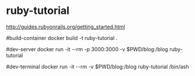 # ruby-tutorial
http://guides.rubyonrails.org/getting_started.html

#build-container
docker build -t ruby-tutorial .

#dev-server
docker run -it --rm -p 3000:3000 -v $PWD/blog:/blog ruby-tutorial

#dev-terminal
docker run -it --rm -v $PWD/blog:/blog ruby-tutorial /bin/ash